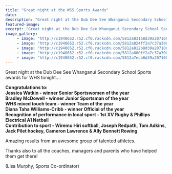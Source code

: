 ```yaml
---
title: "Great night at the WSS Sports Awards"
date: 
description: "Great night at the Dub Dee See Whanganui Secondary School Sports awards for WHS on Wednesday 26 October 2016..."
featured-image: 
excerpt: "Great night at the Dub Dee See Whanganui Secondary School Sports awards for WHS on Wednesday 26 October 2016."
image_gallery:
	 - image: "http://c1940652.r52.cf0.rackcdn.com/5812a831b8d39a20710031da/Jessica-Watkin-Senior-Sportswomen-of-the-year.jpg"
	 - image: "http://c1940652.r52.cf0.rackcdn.com/5812a824ff2a7c37a30015e8/Bradley-McDowell-Junior-Sportsman-of-the-year.jpg"
	 - image: "http://c1940652.r52.cf0.rackcdn.com/5812a812b8d39a20710031d8/Touch-Rugby-best-team.jpg"
	 - image: "http://c1940652.r52.cf0.rackcdn.com/5812a800ff2a7c37a30015e6/Diana-Taha-Williams-Cribb-winner-Official-of-the-year.jpg"
	 - image: "http://c1940652.r52.cf0.rackcdn.com/5812a7ecb8d39a20710031d6/WHS-group-shot-of-winners.jpg"
---
```


<p><span>Great night at the Dub Dee See Whanganui Secondary School Sports awards for WHS tonight....&nbsp;</span></p>
<p><strong>Congratulations to:</strong><br /><strong>Jessica Watkin - winner Senior Sportswomen of the year</strong><br /><strong>Bradley McDowell - winner Junior Sportsman of the year&nbsp;</strong><br /><strong>WHS mixed touch team - winner Team of the year</strong><span class="text_exposed_show"><br /><strong>Diana Taha Williams-Cribb - winner Official of the year</strong><br /><strong>Recognition of performance in local sport - 1st XV Rugby &amp; Phillips Electrical A1 Netball&nbsp;</strong><br /><strong>Contribution to sport - Wiremu Hiri softball, Joseph Redpath, Tom Adkins, Jack Pilet hockey, Cameron Lawrence &amp; Ally Bennett Rowing</strong><br /></span></p>
<p><span class="text_exposed_show">Amazing results from an awesome group of talented athletes.&nbsp;<br /></span></p>
<p><span class="text_exposed_show">Thanks also to all the coaches, managers and parents who have helped them get there!</span></p>
<p><span class="text_exposed_show">(Lisa Murphy, Sports Co-ordinator)</span></p>

